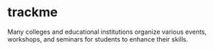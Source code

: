 # trackme
Many colleges and educational institutions organize various events, workshops, and seminars for students to enhance their skills.
